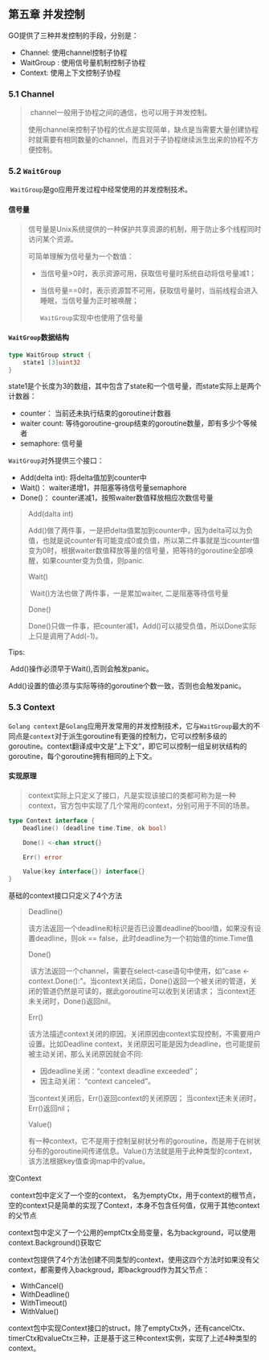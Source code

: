 ##  第五章 并发控制

GO提供了三种并发控制的手段，分别是：

- Channel: 使用channel控制子协程
- WaitGroup : 使用信号量机制控制子协程
- Context: 使用上下文控制子协程

### 5.1 Channel 

> ​	channel一般用于协程之间的通信，也可以用于并发控制。
>
> ​	 使用channel来控制子协程的优点是实现简单，缺点是当需要大量创建协程时就需要有相同数量的channel，而且对于子协程继续派生出来的协程不方便控制。 

### 5.2 `WaitGroup`

​	`WaitGroup`是go应用开发过程中经常使用的并发控制技术。

#### 信号量

> ​	信号量是Unix系统提供的一种保护共享资源的机制，用于防止多个线程同时访问某个资源。
>
> 可简单理解为信号量为一个数值：
>
> - 当信号量>0时，表示资源可用，获取信号量时系统自动将信号量减1；
>
> - 当信号量==0时，表示资源暂不可用，获取信号量时，当前线程会进入睡眠，当信号量为正时被唤醒；
>
>   `WaitGroup`实现中也使用了信号量

#### `WaitGroup`数据结构

```go
type WaitGroup struct {
    state1 [3]uint32
}
```

state1是个长度为3的数组，其中包含了state和一个信号量，而state实际上是两个计数器：

- counter： 当前还未执行结束的goroutine计数器
- waiter count: 等待goroutine-group结束的goroutine数量，即有多少个等候者
- semaphore: 信号量

`WaitGroup`对外提供三个接口：

- Add(delta int): 将delta值加到counter中
- Wait()： waiter递增1，并阻塞等待信号量semaphore
- Done()： counter递减1，按照waiter数值释放相应次数信号量

> Add(dalta int)
>
> ​	 Add()做了两件事，一是把delta值累加到counter中，因为delta可以为负值，也就是说counter有可能变成0或负值，所以第二件事就是当counter值变为0时，根据waiter数值释放等量的信号量，把等待的goroutine全部唤醒，如果counter变为负值，则panic. 
>
> Wait()
>
> ​	 Wait()方法也做了两件事，一是累加waiter, 二是阻塞等待信号量 
>
> Done()
>
> ​	 Done()只做一件事，把counter减1，Add()可以接受负值，所以Done实际上只是调用了Add(-1)。 

Tips:

​	Add()操作必须早于Wait(),否则会触发panic。

​	Add()设置的值必须与实际等待的goroutine个数一致，否则也会触发panic。

### 5.3 Context

​	`Golang context`是`Golang`应用开发常用的并发控制技术，它与`WaitGroup`最大的不同点是`context`对于派生goroutine有更强的控制力，它可以控制多级的goroutine。context翻译成中文是”上下文”，即它可以控制一组呈树状结构的goroutine，每个goroutine拥有相同的上下文。

#### 实现原理

> ​	 context实际上只定义了接口，凡是实现该接口的类都可称为是一种context，官方包中实现了几个常用的context，分别可用于不同的场景。 

```go
type Context interface {
    Deadline() (deadline time.Time, ok bool)

    Done() <-chan struct{}

    Err() error

    Value(key interface{}) interface{}
}
```

 基础的context接口只定义了4个方法 

>  Deadline()
>
> ​	该方法返回一个deadline和标识是否已设置deadline的bool值，如果没有设置deadline，则ok == false，此时deadline为一个初始值的time.Time值
>
> Done()
>
> ​	该方法返回一个channel，需要在select-case语句中使用，如”case <-context.Done():”。当context关闭后，Done()返回一个被关闭的管道，关闭的管道仍然是可读的，据此goroutine可以收到关闭请求；
> 当context还未关闭时，Done()返回nil。
>
> Err()
>
> ​	该方法描述context关闭的原因。关闭原因由context实现控制，不需要用户设置。比如Deadline context，关闭原因可能是因为deadline，也可能提前被主动关闭，那么关闭原因就会不同:
>
> - 因deadline关闭：“context deadline exceeded”；
> - 因主动关闭： “context canceled”。
>
> 当context关闭后，Err()返回context的关闭原因；
> 当context还未关闭时，Err()返回nil；
>
> Value()
>
> ​	有一种context，它不是用于控制呈树状分布的goroutine，而是用于在树状分布的goroutine间传递信息。Value()方法就是用于此种类型的context，该方法根据key值查询map中的value。

空Context

​	 context包中定义了一个空的context， 名为emptyCtx，用于context的根节点，空的context只是简单的实现了Context，本身不包含任何值，仅用于其他context的父节点 

​	 context包中定义了一个公用的emptCtx全局变量，名为background，可以使用context.Background()获取它 

context包提供了4个方法创建不同类型的context，使用这四个方法时如果没有父context，都需要传入backgroud，即backgroud作为其父节点：

- WithCancel()
- WithDeadline()
- WithTimeout()
- WithValue()

​	context包中实现Context接口的struct，除了emptyCtx外，还有cancelCtx、timerCtx和valueCtx三种，正是基于这三种context实例，实现了上述4种类型的context。